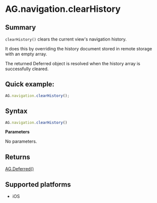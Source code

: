 # AG.navigation.clearHistory

## Summary
`clearHistory()` clears the current view's navigation history.

It does this by overriding the history document stored in remote storage with an empty array.

The returned Deferred object is resolved when the history array is successfully cleared.

## Quick example:
```javascript
AG.navigation.clearHistory();
```

## Syntax
```javascript
AG.navigation.clearHistory()
```

**Parameters**

No parameters.

## Returns 
[AG.Deferred()](../../Deferred/Deferred.md)

## Supported platforms
* iOS